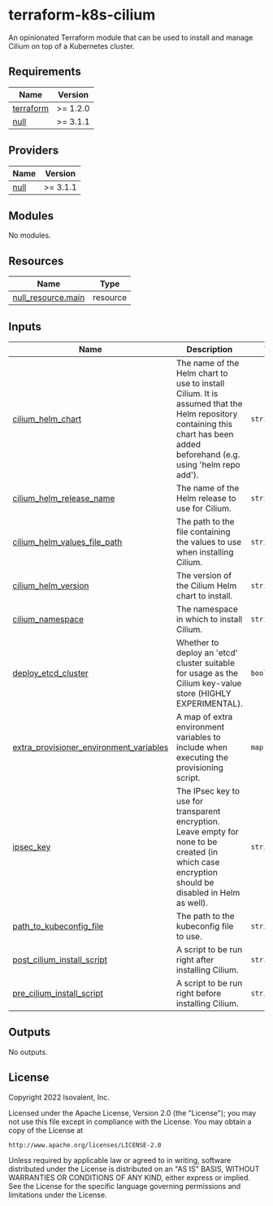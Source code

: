 # terraform-k8s-cilium

An opinionated Terraform module that can be used to install and manage Cilium on top of a Kubernetes cluster.

<!-- BEGIN_TF_DOCS -->
## Requirements

| Name | Version |
|------|---------|
| <a name="requirement_terraform"></a> [terraform](#requirement\_terraform) | >= 1.2.0 |
| <a name="requirement_null"></a> [null](#requirement\_null) | >= 3.1.1 |

## Providers

| Name | Version |
|------|---------|
| <a name="provider_null"></a> [null](#provider\_null) | >= 3.1.1 |

## Modules

No modules.

## Resources

| Name | Type |
|------|------|
| [null_resource.main](https://registry.terraform.io/providers/hashicorp/null/latest/docs/resources/resource) | resource |

## Inputs

| Name | Description | Type | Default | Required |
|------|-------------|------|---------|:--------:|
| <a name="input_cilium_helm_chart"></a> [cilium\_helm\_chart](#input\_cilium\_helm\_chart) | The name of the Helm chart to use to install Cilium. It is assumed that the Helm repository containing this chart has been added beforehand (e.g. using 'helm repo add'). | `string` | `"cilium/cilium"` | no |
| <a name="input_cilium_helm_release_name"></a> [cilium\_helm\_release\_name](#input\_cilium\_helm\_release\_name) | The name of the Helm release to use for Cilium. | `string` | `"cilium"` | no |
| <a name="input_cilium_helm_values_file_path"></a> [cilium\_helm\_values\_file\_path](#input\_cilium\_helm\_values\_file\_path) | The path to the file containing the values to use when installing Cilium. | `string` | n/a | yes |
| <a name="input_cilium_helm_version"></a> [cilium\_helm\_version](#input\_cilium\_helm\_version) | The version of the Cilium Helm chart to install. | `string` | n/a | yes |
| <a name="input_cilium_namespace"></a> [cilium\_namespace](#input\_cilium\_namespace) | The namespace in which to install Cilium. | `string` | `"kube-system"` | no |
| <a name="input_deploy_etcd_cluster"></a> [deploy\_etcd\_cluster](#input\_deploy\_etcd\_cluster) | Whether to deploy an 'etcd' cluster suitable for usage as the Cilium key-value store (HIGHLY EXPERIMENTAL). | `bool` | `false` | no |
| <a name="input_extra_provisioner_environment_variables"></a> [extra\_provisioner\_environment\_variables](#input\_extra\_provisioner\_environment\_variables) | A map of extra environment variables to include when executing the provisioning script. | `map(string)` | `{}` | no |
| <a name="input_ipsec_key"></a> [ipsec\_key](#input\_ipsec\_key) | The IPsec key to use for transparent encryption. Leave empty for none to be created (in which case encryption should be disabled in Helm as well). | `string` | `""` | no |
| <a name="input_path_to_kubeconfig_file"></a> [path\_to\_kubeconfig\_file](#input\_path\_to\_kubeconfig\_file) | The path to the kubeconfig file to use. | `string` | n/a | yes |
| <a name="input_post_cilium_install_script"></a> [post\_cilium\_install\_script](#input\_post\_cilium\_install\_script) | A script to be run right after installing Cilium. | `string` | `""` | no |
| <a name="input_pre_cilium_install_script"></a> [pre\_cilium\_install\_script](#input\_pre\_cilium\_install\_script) | A script to be run right before installing Cilium. | `string` | `""` | no |

## Outputs

No outputs.
<!-- END_TF_DOCS -->

## License

Copyright 2022 Isovalent, Inc.

Licensed under the Apache License, Version 2.0 (the "License");
you may not use this file except in compliance with the License.
You may obtain a copy of the License at

    http://www.apache.org/licenses/LICENSE-2.0

Unless required by applicable law or agreed to in writing, software
distributed under the License is distributed on an "AS IS" BASIS,
WITHOUT WARRANTIES OR CONDITIONS OF ANY KIND, either express or implied.
See the License for the specific language governing permissions and
limitations under the License.

